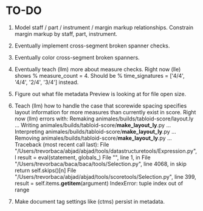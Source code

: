 TO-DO
=====

1.  Model staff / part / instrument / margin markup relationships.
    Constrain margin markup by staff, part, instrument.

2.  Eventually implement cross-segment broken spanner checks.

3.  Eventually color cross-segment broken spanners.

4.  Eventually teach (llm) more about measure checks.
    Right now (lle) shows % measure_count = 4.
    Should be % time_signatures = ['4/4', '4/4', '2/4', '3/4'] instead.

5.  Figure out what file metadata Preview is looking at for file open size.

6.  Teach (llm) how to handle the case that scorewide spacing specifies
    layout information for more measures than currently exist in score.
    Right now (llm) errors with:
        Remaking animales/builds/tabloid-score/layout.ly ...
        Writing animales/builds/tabloid-score/__make_layout_ly__.py ...
        Interpreting animales/builds/tabloid-score/__make_layout_ly__.py ...
        Removing animales/builds/tabloid-score/__make_layout_ly__.py ...
        Traceback (most recent call last):
        File "/Users/trevorbaca/abjad/abjad/tools/datastructuretools/Expression.py", l
            result = eval(statement, globals_)
        File "<string>", line 1, in <module>
        File "/Users/trevorbaca/baca/baca/tools/Selection.py", line 4068, in skip
            return self.skips()[n]
        File "/Users/trevorbaca/abjad/abjad/tools/scoretools/Selection.py", line 399, 
            result = self.items.__getitem__(argument)
        IndexError: tuple index out of range

7.  Make document tag settings like (ctms) persist in metadata.
